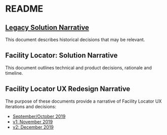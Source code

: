 # README

## [Legacy Solution Narrative](https://github.com/department-of-veterans-affairs/va.gov-team/blob/master/products/facilities/facility-locator/product-archive/legacy-solution-narrative.md) 

This document describes historical decisions that may be relevant. 

## Facility Locator: Solution Narrative

This document outlines technical and product decisions, rationale and timeline. 

## Facility Locator UX Redesign Narrative

The purpose of these documents provide a narrative of Facility Locator UX iterations and decisions: 

- [September/October 2019](https://github.com/department-of-veterans-affairs/va.gov-team/blob/master/products/facilities/facility-locator/product/solution-narrative/ux-redesign-narrative.md#beginning-septemberoctober-2019)
- [v1: November 2019](https://github.com/department-of-veterans-affairs/va.gov-team/blob/master/products/facilities/facility-locator/product/solution-narrative/ux-redesign-narrative.md#v1-november-2019)
- [v2: December 2019](https://github.com/department-of-veterans-affairs/va.gov-team/blob/master/products/facilities/facility-locator/product/solution-narrative/ux-redesign-narrative.md#v2-december-2019)
